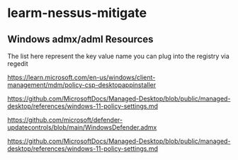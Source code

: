 # learm-nessus-mitigate

## Windows admx/adml Resources
The list here represent the key value name you can plug into the registry via regedit

https://learn.microsoft.com/en-us/windows/client-management/mdm/policy-csp-desktopappinstaller

https://github.com/MicrosoftDocs/Managed-Desktop/blob/public/managed-desktop/references/windows-11-policy-settings.md

https://github.com/microsoft/defender-updatecontrols/blob/main/WindowsDefender.admx

https://github.com/MicrosoftDocs/Managed-Desktop/blob/public/managed-desktop/references/windows-11-policy-settings.md
